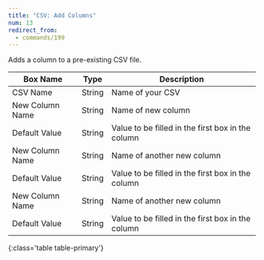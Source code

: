 ```yaml
---
title: "CSV: Add Columns"
num: 13
redirect_from:
  - commands/199
---
```


Adds a column to a pre-existing CSV file. 

| Box Name | Type | Description | 
|-------|--------|--------
|CSV Name|String|Name of your CSV
|New Column Name|String|Name of new column
|Default Value|String|Value to be filled in the first box in the column 
|New Column Name|String|Name of another new column
|Default Value|String|Value to be filled in the first box in the column 
|New Column Name|String|Name of another new column
|Default Value|String|Value to be filled in the first box in the column 
{:class='table table-primary'}









